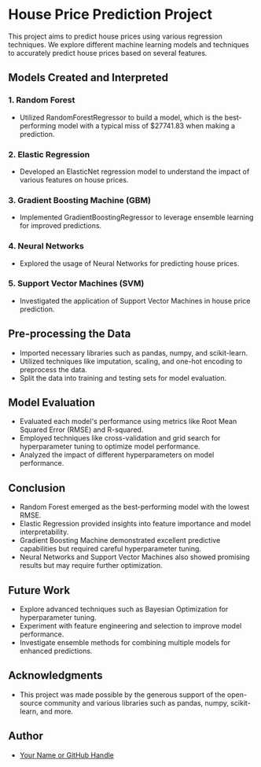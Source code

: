 # House Price Prediction Project

This project aims to predict house prices using various regression techniques. We explore different machine learning models and techniques to accurately predict house prices based on several features.

## Models Created and Interpreted

### 1. Random Forest
- Utilized RandomForestRegressor to build a model, which is the best-performing model with a typical miss of $27741.83 when making a prediction.

### 2. Elastic Regression
- Developed an ElasticNet regression model to understand the impact of various features on house prices.

### 3. Gradient Boosting Machine (GBM)
- Implemented GradientBoostingRegressor to leverage ensemble learning for improved predictions.

### 4. Neural Networks
- Explored the usage of Neural Networks for predicting house prices.

### 5. Support Vector Machines (SVM)
- Investigated the application of Support Vector Machines in house price prediction.

## Pre-processing the Data
- Imported necessary libraries such as pandas, numpy, and scikit-learn.
- Utilized techniques like imputation, scaling, and one-hot encoding to preprocess the data.
- Split the data into training and testing sets for model evaluation.

## Model Evaluation
- Evaluated each model's performance using metrics like Root Mean Squared Error (RMSE) and R-squared.
- Employed techniques like cross-validation and grid search for hyperparameter tuning to optimize model performance.
- Analyzed the impact of different hyperparameters on model performance.

## Conclusion
- Random Forest emerged as the best-performing model with the lowest RMSE.
- Elastic Regression provided insights into feature importance and model interpretability.
- Gradient Boosting Machine demonstrated excellent predictive capabilities but required careful hyperparameter tuning.
- Neural Networks and Support Vector Machines also showed promising results but may require further optimization.

## Future Work
- Explore advanced techniques such as Bayesian Optimization for hyperparameter tuning.
- Experiment with feature engineering and selection to improve model performance.
- Investigate ensemble methods for combining multiple models for enhanced predictions.

## Acknowledgments
- This project was made possible by the generous support of the open-source community and various libraries such as pandas, numpy, scikit-learn, and more.

## Author
- [Your Name or GitHub Handle](https://github.com/your-profile)
